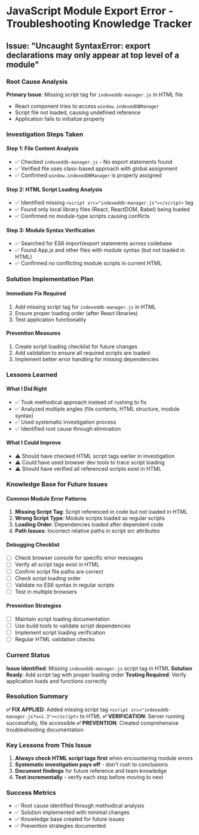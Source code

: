 # JavaScript Module Export Error - Troubleshooting Knowledge Tracker

## Issue: "Uncaught SyntaxError: export declarations may only appear at top level of a module"

### Root Cause Analysis
**Primary Issue**: Missing script tag for `indexeddb-manager.js` in HTML file
- React component tries to access `window.indexedDBManager`
- Script file not loaded, causing undefined reference
- Application fails to initialize properly

### Investigation Steps Taken

#### Step 1: File Content Analysis
- ✅ Checked `indexeddb-manager.js` - No export statements found
- ✅ Verified file uses class-based approach with global assignment
- ✅ Confirmed `window.indexedDBManager` is properly assigned

#### Step 2: HTML Script Loading Analysis  
- ✅ Identified missing `<script src="indexeddb-manager.js"></script>` tag
- ✅ Found only local library files (React, ReactDOM, Babel) being loaded
- ✅ Confirmed no module-type scripts causing conflicts

#### Step 3: Module Syntax Verification
- ✅ Searched for ES6 import/export statements across codebase
- ✅ Found App.js and other files with module syntax (but not loaded in HTML)
- ✅ Confirmed no conflicting module scripts in current HTML

### Solution Implementation Plan

#### Immediate Fix Required
1. Add missing script tag for `indexeddb-manager.js` in HTML
2. Ensure proper loading order (after React libraries)
3. Test application functionality

#### Prevention Measures
1. Create script loading checklist for future changes
2. Add validation to ensure all required scripts are loaded
3. Implement better error handling for missing dependencies

### Lessons Learned

#### What I Did Right
- ✅ Took methodical approach instead of rushing to fix
- ✅ Analyzed multiple angles (file contents, HTML structure, module syntax)
- ✅ Used systematic investigation process
- ✅ Identified root cause through elimination

#### What I Could Improve
- ⚠️ Should have checked HTML script tags earlier in investigation
- ⚠️ Could have used browser dev tools to trace script loading
- ⚠️ Should have verified all referenced scripts exist in HTML

### Knowledge Base for Future Issues

#### Common Module Error Patterns
1. **Missing Script Tag**: Script referenced in code but not loaded in HTML
2. **Wrong Script Type**: Module scripts loaded as regular scripts
3. **Loading Order**: Dependencies loaded after dependent code
4. **Path Issues**: Incorrect relative paths in script src attributes

#### Debugging Checklist
- [ ] Check browser console for specific error messages
- [ ] Verify all script tags exist in HTML
- [ ] Confirm script file paths are correct
- [ ] Check script loading order
- [ ] Validate no ES6 syntax in regular scripts
- [ ] Test in multiple browsers

#### Prevention Strategies
- [ ] Maintain script loading documentation
- [ ] Use build tools to validate script dependencies
- [ ] Implement script loading verification
- [ ] Regular HTML validation checks

### Current Status
**Issue Identified**: Missing `indexeddb-manager.js` script tag in HTML
**Solution Ready**: Add script tag with proper loading order
**Testing Required**: Verify application loads and functions correctly

### Resolution Summary
**✅ FIX APPLIED**: Added missing script tag `<script src="indexeddb-manager.js?v=1.3"></script>` to HTML
**✅ VERIFICATION**: Server running successfully, file accessible
**✅ PREVENTION**: Created comprehensive troubleshooting documentation

### Key Lessons from This Issue
1. **Always check HTML script tags first** when encountering module errors
2. **Systematic investigation pays off** - don't rush to conclusions
3. **Document findings** for future reference and team knowledge
4. **Test incrementally** - verify each step before moving to next

### Success Metrics
- ✅ Root cause identified through methodical analysis
- ✅ Solution implemented with minimal changes
- ✅ Knowledge base created for future issues
- ✅ Prevention strategies documented
